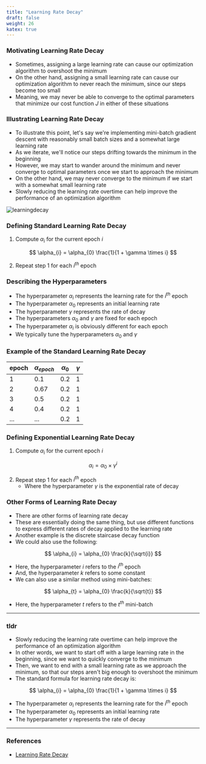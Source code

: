 ```yaml
---
title: "Learning Rate Decay"
draft: false
weight: 26
katex: true
---
```


### Motivating Learning Rate Decay
- Sometimes, assigning a large learning rate can cause our optimization algorithm to overshoot the minimum
- On the other hand, assigning a small learning rate can cause our optimization algorithm to never reach the minimum, since our steps become too small
- Meaning, we may never be able to converge to the optimal parameters that minimize our cost function $J$ in either of these situations

### Illustrating Learning Rate Decay
- To illustrate this point, let's say we're implementing mini-batch gradient descent with reasonably small batch sizes and a somewhat large learning rate
- As we iterate, we'll notice our steps drifting towards the minimum in the beginning
- However, we may start to wander around the minimum and never converge to optimal parameters once we start to approach the minimum
- On the other hand, we may never converge to the minimum if we start with a somewhat small learning rate
- Slowly reducing the learning rate overtime can help improve the performance of an optimization algorithm

![learningdecay](/img/learning_decay.svg)

### Defining Standard Learning Rate Decay
1. Compute $\alpha_{i}$ for the current epoch $i$

$$ \alpha_{i} = \alpha_{0} \frac{1}{1 + \gamma \times i} $$

2. Repeat step $1$ for each $i^{th}$ epoch

### Describing the Hyperparameters
- The hyperparameter $\alpha_{i}$ represents the learning rate for the $i^{th}$ epoch
- The hyperparameter $\alpha_{0}$ represents an initial learning rate
- The hyperparameter $\gamma$ represents the rate of decay
- The hyperparameters $\alpha_{0}$ and $\gamma$ are fixed for each epoch
- The hyperparameter $\alpha_{i}$ is obviously different for each epoch
- We typically tune the hyperparameters $\alpha_{0}$ and $\gamma$

### Example of the Standard Learning Rate Decay

| epoch | $\alpha_{epoch}$ | $\alpha_{0}$ | $\gamma$ |
| ----- | ---------------- | ------------ | -------- |
| 1     | 0.1              | 0.2          | 1        |
| 2     | 0.67             | 0.2          | 1        |
| 3     | 0.5              | 0.2          | 1        |
| 4     | 0.4              | 0.2          | 1        |
| ...   | ...              | 0.2          | 1        |

### Defining Exponential Learning Rate Decay
1. Compute $\alpha_{i}$ for the current epoch $i$

$$ \alpha_{i} = \alpha_{0} \times \gamma^{i} $$

2. Repeat step $1$ for each $i^{th}$ epoch
	- Where the hyperparameter $\gamma$ is the exponential rate of decay

### Other Forms of Learning Rate Decay
- There are other forms of learning rate decay
- These are essentially doing the same thing, but use different functions to express different rates of decay applied to the learning rate
- Another example is the discrete staircase decay function
- We could also use the following:

$$ \alpha_{i} = \alpha_{0} \frac{k}{\sqrt{i}} $$

- Here, the hyperparameter $i$ refers to the $i^{th}$ epoch
- And, the hyperparameter $k$ refers to some constant
- We can also use a similar method using mini-batches:

$$ \alpha_{t} = \alpha_{0} \frac{k}{\sqrt{t}} $$

- Here, the hyperparameter $t$ refers to the $t^{th}$ mini-batch

---

### tldr
- Slowly reducing the learning rate overtime can help improve the performance of an optimization algorithm
- In other words, we want to start off with a large learning rate in the beginning, since we want to quickly converge to the minimum
- Then, we want to end with a small learning rate as we approach the minimum, so that our steps aren't big enough to overshoot the minimum
- The standard formula for learning rate decay is:

$$ \alpha_{i} = \alpha_{0} \frac{1}{1 + \gamma \times i} $$

- The hyperparameter $\alpha_{i}$ represents the learning rate for the $i^{th}$ epoch
- The hyperparameter $\alpha_{0}$ represents an initial learning rate
- The hyperparameter $\gamma$ represents the rate of decay

---

### References
- [Learning Rate Decay](https://www.youtube.com/watch?v=QzulmoOg2JE&list=PLkDaE6sCZn6Hn0vK8co82zjQtt3T2Nkqc&index=23)
